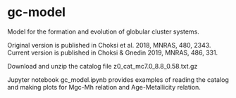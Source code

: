 # gc-model
  Model for the formation and evolution of globular cluster systems.
  
  Original version is published in Choksi et al. 2018, MNRAS, 480, 2343.
  Current version is published in Choksi & Gnedin 2019, MNRAS, 486, 331.

  Download and unzip the catalog file z0_cat_mc7.0_8.8_0.58.txt.gz

  Jupyter notebook gc_model.ipynb provides examples of reading the catalog
  and making plots for Mgc-Mh relation and Age-Metallicity relation.
